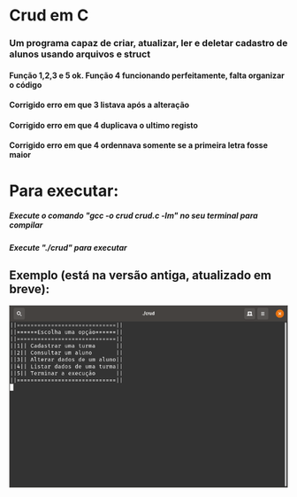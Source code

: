 # Crud em C
### Um programa capaz de criar, atualizar, ler e deletar cadastro de alunos usando arquivos e struct 
#### Função 1,2,3 e 5 ok. Função 4 funcionando perfeitamente, falta organizar o código
#### Corrigido erro em que 3 listava após a alteração
#### Corrigido erro em que 4 duplicava o ultimo registo
#### Corrigido erro em que 4 ordennava somente se a primeira letra fosse maior
# Para executar:
##### Execute o comando "gcc -o crud crud.c -lm" no seu terminal para compilar
##### Execute "./crud" para executar
## Exemplo (está na versão antiga, atualizado em breve):
![](Example.gif)
